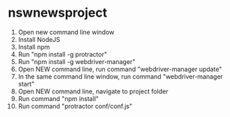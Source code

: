 # nswnewsproject

1. Open new command line window
2. Install NodeJS
3. Install npm
4. Run "npm install -g protractor"
5. Run "npm install -g webdriver-manager"
6. Open NEW command line, run command "webdriver-manager update"
7. In the same command line window, run command "webdriver-manager start"
8. Open NEW command line, navigate to project folder
9. Run command "npm install"
10. Run command "protractor conf/conf.js"
